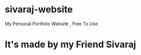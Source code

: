 # sivaraj-website
My Personal Portfolio Website , Free To Use
<h1>It's made by my Friend Sivaraj</h1>
